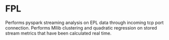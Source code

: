 # FPL
Performs pyspark streaming analysis on EPL data through incoming tcp port connection.
Performs Mllib clustering and quadratic regression on stored stream metrics that have been calculated real time.
